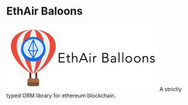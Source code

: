 # EthAir Baloons
<img src="logo_official.png" width="400">
A strictly typed ORM library for ethereum blockchain.